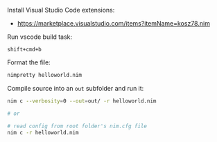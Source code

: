 Install Visual Studio Code extensions:

- https://marketplace.visualstudio.com/items?itemName=kosz78.nim

Run vscode build task:

```
shift+cmd+b
```

Format the file:

```sh
nimpretty helloworld.nim
```

Compile source into an `out` subfolder and run it:

```sh
nim c --verbosity=0 --out=out/ -r helloworld.nim

# or

# read config from root folder's nim.cfg file
nim c -r helloworld.nim
```
